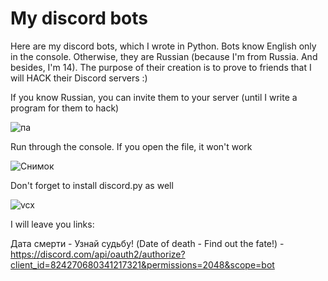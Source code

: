 # My discord bots

Here are my discord bots, which I wrote in Python. Bots know English only in the console. Otherwise, they are Russian (because I'm from Russia. And besides, I'm 14).
The purpose of their creation is to prove to friends that I will HACK their Discord servers :)

If you know Russian, you can invite them to your server (until I write a program for them to hack)

![па](https://user-images.githubusercontent.com/80709385/112498112-4577f680-8d97-11eb-979f-67f5b3e7b331.jpg)


Run through the console. If you open the file, it won't work

![Снимок](https://user-images.githubusercontent.com/80709385/112494998-8b7f8b00-8d94-11eb-9880-e671d1bce476.PNG)

Don't forget to install discord.py as well

![vcx](https://user-images.githubusercontent.com/80709385/112495125-a94cf000-8d94-11eb-9823-67778c11f5b9.PNG)

I will leave you links:

Дата смерти - Узнай судьбу! (Date of death - Find out the fate!) - https://discord.com/api/oauth2/authorize?client_id=824270680341217321&permissions=2048&scope=bot
